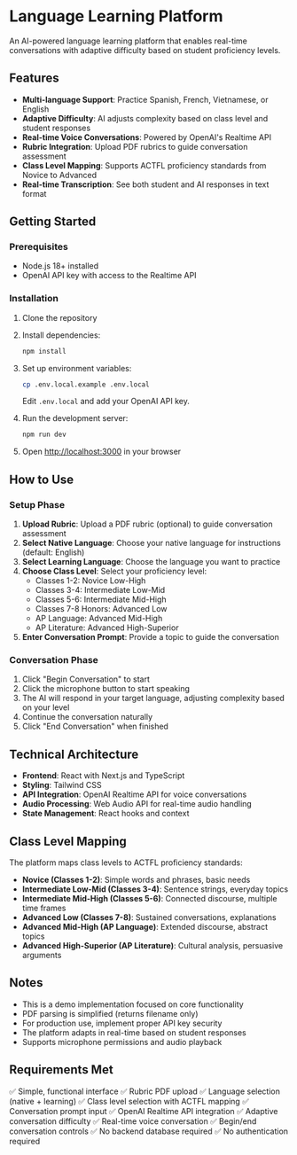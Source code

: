 # Language Learning Platform

An AI-powered language learning platform that enables real-time conversations with adaptive difficulty based on student proficiency levels.

## Features

- **Multi-language Support**: Practice Spanish, French, Vietnamese, or English
- **Adaptive Difficulty**: AI adjusts complexity based on class level and student responses
- **Real-time Voice Conversations**: Powered by OpenAI's Realtime API
- **Rubric Integration**: Upload PDF rubrics to guide conversation assessment
- **Class Level Mapping**: Supports ACTFL proficiency standards from Novice to Advanced
- **Real-time Transcription**: See both student and AI responses in text format

## Getting Started

### Prerequisites

- Node.js 18+ installed
- OpenAI API key with access to the Realtime API

### Installation

1. Clone the repository
2. Install dependencies:
   ```bash
   npm install
   ```

3. Set up environment variables:
   ```bash
   cp .env.local.example .env.local
   ```
   Edit `.env.local` and add your OpenAI API key.

4. Run the development server:
   ```bash
   npm run dev
   ```

5. Open [http://localhost:3000](http://localhost:3000) in your browser

## How to Use

### Setup Phase
1. **Upload Rubric**: Upload a PDF rubric (optional) to guide conversation assessment
2. **Select Native Language**: Choose your native language for instructions (default: English)
3. **Select Learning Language**: Choose the language you want to practice
4. **Choose Class Level**: Select your proficiency level:
   - Classes 1-2: Novice Low-High
   - Classes 3-4: Intermediate Low-Mid
   - Classes 5-6: Intermediate Mid-High
   - Classes 7-8 Honors: Advanced Low
   - AP Language: Advanced Mid-High
   - AP Literature: Advanced High-Superior
5. **Enter Conversation Prompt**: Provide a topic to guide the conversation

### Conversation Phase
1. Click "Begin Conversation" to start
2. Click the microphone button to start speaking
3. The AI will respond in your target language, adjusting complexity based on your level
4. Continue the conversation naturally
5. Click "End Conversation" when finished

## Technical Architecture

- **Frontend**: React with Next.js and TypeScript
- **Styling**: Tailwind CSS
- **API Integration**: OpenAI Realtime API for voice conversations
- **Audio Processing**: Web Audio API for real-time audio handling
- **State Management**: React hooks and context

## Class Level Mapping

The platform maps class levels to ACTFL proficiency standards:

- **Novice (Classes 1-2)**: Simple words and phrases, basic needs
- **Intermediate Low-Mid (Classes 3-4)**: Sentence strings, everyday topics
- **Intermediate Mid-High (Classes 5-6)**: Connected discourse, multiple time frames
- **Advanced Low (Classes 7-8)**: Sustained conversations, explanations
- **Advanced Mid-High (AP Language)**: Extended discourse, abstract topics
- **Advanced High-Superior (AP Literature)**: Cultural analysis, persuasive arguments

## Notes

- This is a demo implementation focused on core functionality
- PDF parsing is simplified (returns filename only)
- For production use, implement proper API key security
- The platform adapts in real-time based on student responses
- Supports microphone permissions and audio playback

## Requirements Met

✅ Simple, functional interface
✅ Rubric PDF upload
✅ Language selection (native + learning)
✅ Class level selection with ACTFL mapping
✅ Conversation prompt input
✅ OpenAI Realtime API integration
✅ Adaptive conversation difficulty
✅ Real-time voice conversation
✅ Begin/end conversation controls
✅ No backend database required
✅ No authentication required